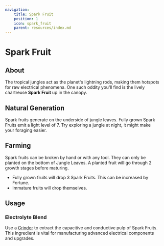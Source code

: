 ```yaml
---
navigation:
    title: Spark Fruit
    position: 1
    icon: spark_fruit
    parent: resources/index.md
---
```


# Spark Fruit

## About

<ItemImage id="spark_fruit" scale="2" />

The tropical jungles act as the planet's lightning rods, making them hotspots for <Color id="electric">raw electrical</Color>
phenomena. One such oddity you'll find is the lively chartreuse **Spark Fruit** up in the canopy.

## Natural Generation

Spark fruits generate on the underside of jungle leaves. Fully grown Spark Fruits emit a light level of 7. Try
exploring a jungle at night, it might make your foraging easier.

<GameScene zoom={2} interactive={true}>
<ImportStructure src="spark_fruit_tree.nbt" />
</GameScene>

## Farming

Spark fruits can be broken by hand or with any tool. They can only be planted on the bottom of Jungle Leaves.
A planted fruit will go through 2 growth stages before maturing.

- Fully grown fruits will drop 3 Spark Fruits. This can be increased by <Color id="light_purple">Fortune</Color>.
- Immature fruits will drop themselves.

## Usage

### Electrolyte Blend

<ItemImage id="electric_chemical" scale="2" />

Use a [Grinder](../machines/gpm/grinder.md) to extract the capacitive and conductive pulp of Spark Fruits. This
ingredient is vital for manufacturing advanced electrical components and upgrades.